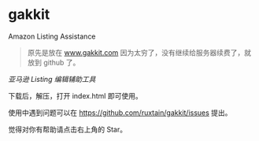 # gakkit
Amazon Listing Assistance

> 原先是放在 www.gakkit.com 因为太穷了，没有继续给服务器续费了，就放到 github 了。

*亚马逊 Listing 编辑辅助工具*

下载后，解压，打开 index.html 即可使用。

使用中遇到问题可以在 https://github.com/ruxtain/gakkit/issues 提出。

觉得对你有帮助请点击右上角的 Star。
